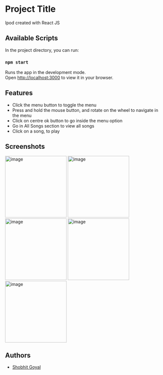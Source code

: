# Project Title

Ipod created with React JS

## Available Scripts

In the project directory, you can run:

### `npm start`

Runs the app in the development mode.\
Open [http://localhost:3000](http://localhost:3000) to view it in your browser.

## Features

- Click the menu button to toggle the menu
- Press and hold the mouse button, and rotate on the wheel to navigate in the menu
- Click on centre ok button to go inside the menu option
- Go in All Songs section to view all songs
- Click on a song, to play

## Screenshots

<img src="https://github.com/sho4516/Ipod/assets/56107905/d2cd0dc4-4dfa-47ac-b4a7-3e104bf2db66" alt="image" width="200">
<img src="https://github.com/sho4516/Ipod/assets/56107905/c4a33349-c6f6-469f-9b40-574560e383a1" alt="image" width="200">
<img src="https://github.com/sho4516/Ipod/assets/56107905/d7b63a90-901a-43a4-9bd2-0fc99a9f12a1" alt="image" width="200">
<img src="https://github.com/sho4516/Ipod/assets/56107905/a6961333-4f55-4e4f-ad31-a3de4cca6edb" alt="image" width="200">
<img src="https://github.com/sho4516/Ipod/assets/56107905/0e8f22ae-657d-483d-991d-ce50bbaade78" alt="image" width="200">

## Authors

- [Shobhit Goyal](https://github.com/sho4516)


